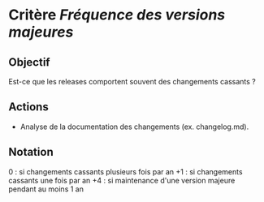 # Critère *Fréquence des versions majeures*

## Objectif
Est-ce que les releases comportent souvent des changements cassants ?

## Actions
- Analyse de la documentation des changements (ex. changelog.md).

## Notation
0 : si changements cassants plusieurs fois par an
+1 : si changements cassants une fois par an
+4 : si maintenance d'une version majeure pendant au moins 1 an